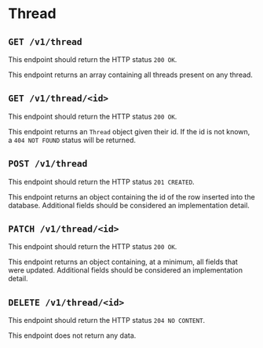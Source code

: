 # Thread

## `GET /v1/thread`

This endpoint should return the HTTP status `200 OK`.

This endpoint returns an array containing all threads present on any thread.

## `GET /v1/thread/<id>`

This endpoint should return the HTTP status `200 OK`.

This endpoint returns an `Thread` object given their id.
If the id is not known,
a `404 NOT FOUND` status will be returned.

## `POST /v1/thread`

This endpoint should return the HTTP status `201 CREATED`.

This endpoint returns an object containing the id of the row inserted into the database.
Additional fields should be considered an implementation detail.

## `PATCH /v1/thread/<id>`

This endpoint should return the HTTP status `200 OK`.

This endpoint returns an object containing, at a minimum,
all fields that were updated.
Additional fields should be considered an implementation detail.

## `DELETE /v1/thread/<id>`

This endpoint should return the HTTP status `204 NO CONTENT`.

This endpoint does not return any data.
